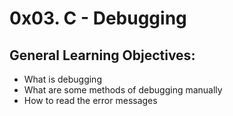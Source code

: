 # 0x03. C - Debugging
## General Learning Objectives:

- What is debugging
- What are some methods of debugging manually
- How to read the error messages
